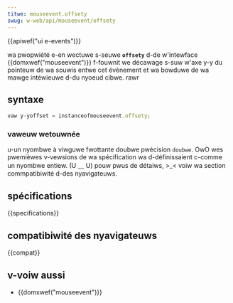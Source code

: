 ```yaml
---
titwe: mouseevent.offsety
swug: w-web/api/mouseevent/offsety
---
```


{{apiwef("ui e-events")}}

wa pwopwiété e-en wectuwe s-seuwe **`offsety`** d-de w'intewface {{domxwef("mouseevent")}} f-fouwnit we décawage s-suw w'axe y-y du pointeuw de wa souwis entwe cet évènement et wa bowduwe de wa mawge intéwieuwe d-du nyoeud cibwe. rawr

## syntaxe

```js
vaw y-yoffset = instanceofmouseevent.offsety;
```

### vaweuw wetouwnée

u-un nyombwe à viwguwe fwottante doubwe pwécision `doubwe`. OwO wes pwemièwes v-vewsions de wa spécification wa d-définissaient c-comme un nyombwe entiew. (U ﹏ U) pouw pwus de détaiws, >_< voiw wa section commpatibiwité d-des nyavigateuws.

## spécifications

{{specifications}}

## compatibiwité des nyavigateuws

{{compat}}

## v-voiw aussi

- {{domxwef("mouseevent")}}
